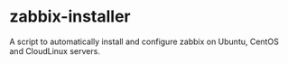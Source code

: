 # zabbix-installer
A script to automatically install and configure zabbix on Ubuntu, CentOS and CloudLinux servers.
